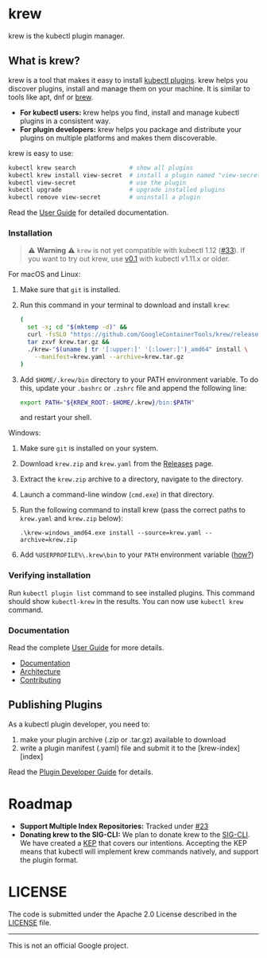 # krew

krew is the kubectl plugin manager.

## What is krew?

krew is a tool that makes it easy to install
[kubectl plugins](https://kubernetes.io/docs/tasks/extend-kubectl/kubectl-plugins/).
krew helps you discover plugins, install and manage them on your machine. It is
similar to tools like apt, dnf or [brew](http://brew.sh).

- **For kubectl users:** krew helps you find, install and manage kubectl plugins
  in a consistent way.
- **For plugin developers:** krew helps you package and distribute your plugins
  on multiple platforms and makes them discoverable.

krew is easy to use:

```sh
kubectl krew search               # show all plugins
kubectl krew install view-secret  # install a plugin named "view-secret"
kubectl view-secret               # use the plugin
kubectl upgrade                   # upgrade installed plugins
kubectl remove view-secret        # uninstall a plugin
```

Read the [User Guide](./docs/USER_GUIDE.md) for detailed documentation.

### Installation

> :warning: **Warning** :warning: `krew` is not yet compatible with kubectl 1.12
> ([#33](https://github.com/GoogleContainerTools/krew/issues/33)). If you want
> to try out krew, use [v0.1](https://github.com/GoogleContainerTools/krew/tree/v0.1.1#installation) with
> kubectl v1.11.x or older.

For macOS and Linux:

1. Make sure that `git` is installed.
2. Run this command in your terminal to download and install `krew`:

    ```sh
    (
      set -x; cd "$(mktemp -d)" &&
      curl -fsSLO "https://github.com/GoogleContainerTools/krew/releases/download/v0.2.0/krew.{tar.gz,yaml}" &&
      tar zxvf krew.tar.gz &&
      ./krew-"$(uname | tr '[:upper:]' '[:lower:]')_amd64" install \
        --manifest=krew.yaml --archive=krew.tar.gz
    )
    ```
3. Add `$HOME/.krew/bin` directory to your PATH environment variable. To do
   this, update your `.bashrc` or `.zshrc` file and append the following line:

     ```sh
     export PATH="${KREW_ROOT:-$HOME/.krew}/bin:$PATH"
     ```

   and restart your shell.

Windows:

1. Make sure `git` is installed on your system.
1. Download `krew.zip` and `krew.yaml` from the [Releases][releases] page.
1. Extract the `krew.zip` archive to a directory, navigate to the directory.
1. Launch a command-line window (`cmd.exe`) in that directory.
1. Run the following command to install krew (pass the correct
   paths to `krew.yaml` and `krew.zip` below):

       .\krew-windows_amd64.exe install --source=krew.yaml --archive=krew.zip

3. Add `%USERPROFILE%\.krew\bin` to your `PATH` environment variable
   ([how?](https://java.com/en/download/help/path.xml))

[releases]: https://github.com/GoogleContainerTools/krew/releases

### Verifying installation

Run `kubectl plugin list` command to see installed plugins. This command should show `kubectl-krew` in the results. You can now use `kubectl krew` command.

### Documentation

Read the complete [User Guide](./docs/USER_GUIDE.md) for more details.

- [Documentation](./docs/)
- [Architecture](./docs/KREW_ARCHITECTURE.md)
- [Contributing](./CONTRIBUTING.md)

## Publishing Plugins

As a kubectl plugin developer, you need to:

1. make your plugin archive (.zip or .tar.gz) available to download
2. write a plugin manifest (.yaml) file and submit it to the [krew-index][index]

Read the [Plugin Developer Guide](./docs/DEVELOPER_GUIDE.md) for details.

# Roadmap

- **Support Multiple Index Repositories:** Tracked under
  [#23](https://github.com/GoogleContainerTools/krew/issues/23)
- **Donating krew to the SIG-CLI:** We plan to donate krew to the
  [SIG-CLI](https://github.com/kubernetes/community/tree/master/sig-cli). We
  have created a [KEP](https://github.com/kubernetes/community/pull/2340) that
  covers our intentions. Accepting the KEP means that kubectl will implement
  krew commands natively, and support the plugin format.

# LICENSE

The code is submitted under the Apache 2.0 License described in the
[LICENSE](./LICENSE) file.

----

This is not an official Google project.
